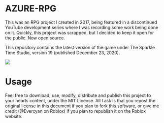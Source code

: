 # AZURE-RPG
This was an RPG project I created in 2017, being featured in a discontinued YouTube development series where I was recording some work being done on it.
Quickly, this project was scrapped, but I decided to keep it open for the public. Now open source.

This repository contains the latest version of the game under The Sparkle Time Studio, version 19 (published December 23, 2020).

![](game_thumbnail.png)

# Usage
Feel free to download, use, modify, distribute and publish this project to your hearts content, under the MIT License. All I ask is that you repost the original license in this document if you plan to fork this software, or give me credit (@Evercyan on Roblox) if you plan to republish it on the Roblox website.

